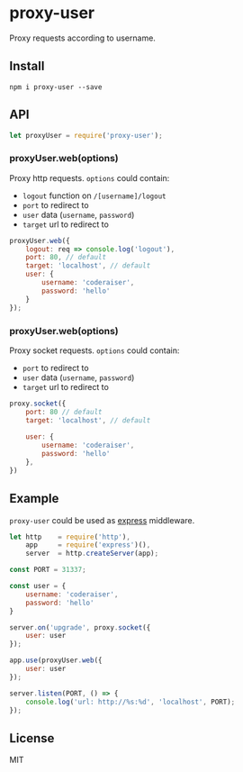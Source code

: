 # proxy-user

Proxy requests according to username.

## Install

`npm i proxy-user --save`

## API

```js
let proxyUser = require('proxy-user');
```

### proxyUser.web(options)
Proxy http requests.
`options` could contain:
- `logout` function on `/[username]/logout`
- `port` to redirect to
- `user` data (`username`, `password`)
- `target` url to redirect to

```js
proxyUser.web({
    logout: req => console.log('logout'),
    port: 80, // default
    target: 'localhost', // default
    user: {
        username: 'coderaiser',
        password: 'hello'
    }
});
```

### proxyUser.web(options)
Proxy socket requests.
`options` could contain:
- `port` to redirect to
- `user` data (`username`, `password`)
- `target` url to redirect to

```js
proxy.socket({
    port: 80 // default
    target: 'localhost', // default
    
    user: {
        username: 'coderaiser',
        password: 'hello'
    },
})
```

## Example
`proxy-user` could be used as [express](http://expressjs.com) middleware.

```js
let http    = require('http'),
    app     = require('express')(),
    server  = http.createServer(app);

const PORT = 31337;

const user = {
    username: 'coderaiser',
    password: 'hello'
}

server.on('upgrade', proxy.socket({
    user: user
});

app.use(proxyUser.web({
    user: user
});

server.listen(PORT, () => {
    console.log('url: http://%s:%d', 'localhost', PORT);
});
```

## License

MIT
